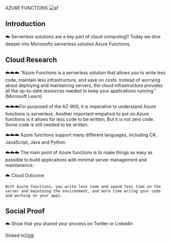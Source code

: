 
AZURE FUNCTIONS
![af](https://user-images.githubusercontent.com/102994059/197619198-ea319823-1bfc-4d6a-9f8d-71b222f9c0e6.png)

## Introduction

☁️ Serverless solutions are a key part of cloud computing!! Today we dive deeper into Microsofts serverless solution Azure Functions. 


## Cloud Research

☁️☁️☁️ "Azure Functions is a serverless solution that allows you to write less code, maintain less infrastructure, and save on costs. Instead of worrying about deploying and maintaining servers, the cloud infrastructure provides all the up-to-date resources needed to keep your applications running." (Microsoft Learn)

☁️☁️☁️For purposed of the AZ-900, it is imperative to understand Azure functions is serverless. Another important empahsis to put on Azure functions is it allows for less code to be written, But it is not zero code. Some code is still needed to be written. 

☁️☁️☁️ Azure functions support many different languages, including C#, JavaScript, Java and Python

☁️☁️☁️ The main point of Azure functions is to make things as easy as possible to build applicaitons with minimal server management and maintanence. 


☁️ Cloud Outcome

    With Azure functions, you write less code and spend less time on the server and maintaing the environment, and more time writng your code and working on your apps. 


## Social Proof

☁️ Show that you shared your process on Twitter or LinkedIn

[linked in]([ink](https://www.linkedin.com/posts/andrew-leddy_100daysofcloud-activity-6990406071785775104-XNGF?utm_source=share&utm_medium=member_desktop)
